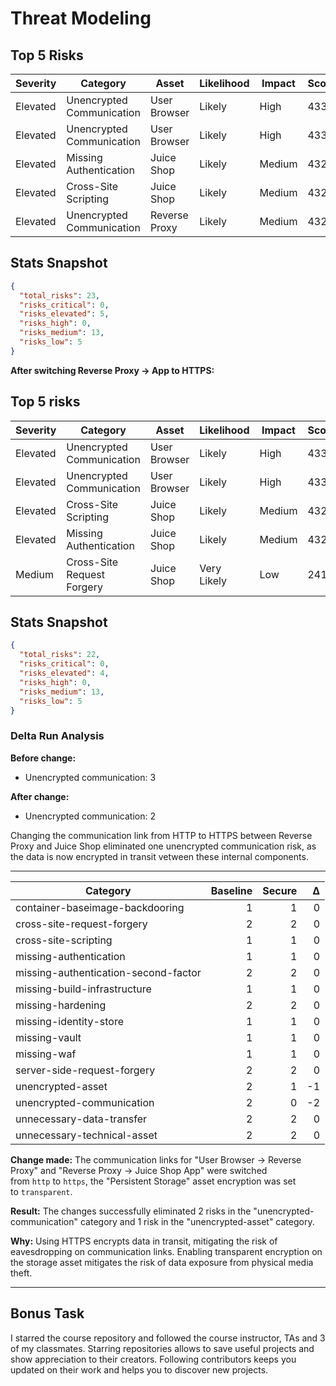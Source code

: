# Threat Modeling

## Top 5 Risks

| Severity | Category                  | Asset         | Likelihood | Impact | Score |
| -------- | ------------------------- | ------------- | ---------- | ------ | ----- |
| Elevated | Unencrypted Communication | User Browser  | Likely     | High   | 433   |
| Elevated | Unencrypted Communication | User Browser  | Likely     | High   | 433   |
| Elevated | Missing Authentication    | Juice Shop    | Likely     | Medium | 432   |
| Elevated | Cross-Site Scripting      | Juice Shop    | Likely     | Medium | 432   |
| Elevated | Unencrypted Communication | Reverse Proxy | Likely     | Medium | 432   |

## Stats Snapshot

```json
{
  "total_risks": 23,
  "risks_critical": 0,
  "risks_elevated": 5,
  "risks_high": 0,
  "risks_medium": 13,
  "risks_low": 5
}
```


**After switching Reverse Proxy → App to HTTPS:**

## Top 5 risks

| Severity | Category                   | Asset        | Likelihood  | Impact | Score |
| -------- | -------------------------- | ------------ | ----------- | ------ | ----- |
| Elevated | Unencrypted Communication  | User Browser | Likely      | High   | 433   |
| Elevated | Unencrypted Communication  | User Browser | Likely      | High   | 433   |
| Elevated | Cross-Site Scripting       | Juice Shop   | Likely      | Medium | 432   |
| Elevated | Missing Authentication     | Juice Shop   | Likely      | Medium | 432   |
| Medium   | Cross-Site Request Forgery | Juice Shop   | Very Likely | Low    | 241   |

## Stats Snapshot

```json
{
  "total_risks": 22,
  "risks_critical": 0,
  "risks_elevated": 4,
  "risks_high": 0,
  "risks_medium": 13,
  "risks_low": 5
}
```

### Delta Run Analysis

**Before change:**
- Unencrypted communication: 3

**After change:**
- Unencrypted communication: 2

Changing the communication link from HTTP to HTTPS between Reverse Proxy and Juice Shop eliminated one unencrypted communication risk, as the data is now encrypted in transit vetween these internal components.

---

| Category                             | Baseline | Secure |   Δ |
| ------------------------------------ | -------: | -----: | --: |
| container-baseimage-backdooring      |        1 |      1 |   0 |
| cross-site-request-forgery           |        2 |      2 |   0 |
| cross-site-scripting                 |        1 |      1 |   0 |
| missing-authentication               |        1 |      1 |   0 |
| missing-authentication-second-factor |        2 |      2 |   0 |
| missing-build-infrastructure         |        1 |      1 |   0 |
| missing-hardening                    |        2 |      2 |   0 |
| missing-identity-store               |        1 |      1 |   0 |
| missing-vault                        |        1 |      1 |   0 |
| missing-waf                          |        1 |      1 |   0 |
| server-side-request-forgery          |        2 |      2 |   0 |
| unencrypted-asset                    |        2 |      1 |  -1 |
| unencrypted-communication            |        2 |      0 |  -2 |
| unnecessary-data-transfer            |        2 |      2 |   0 |
| unnecessary-technical-asset          |        2 |      2 |   0 |

**Change made:** The communication links for "User Browser -> Reverse Proxy" and "Reverse Proxy -> Juice Shop App" were switched from `http` to `https`, the "Persistent Storage" asset encryption was set to `transparent`.

**Result:** The changes successfully eliminated 2 risks in the "unencrypted-communication" category and 1 risk in the "unencrypted-asset" category.

**Why:** Using HTTPS encrypts data in transit, mitigating the risk of eavesdropping on communication links. Enabling transparent encryption on the storage asset mitigates the risk of data exposure from physical media theft.

--- 

## Bonus Task

I starred the course repository and followed the course instructor, TAs and 3 of my classmates. 
Starring repositories allows to save useful projects and show appreciation to their creators. Following contributors keeps you updated on their work and helps you to discover new projects.